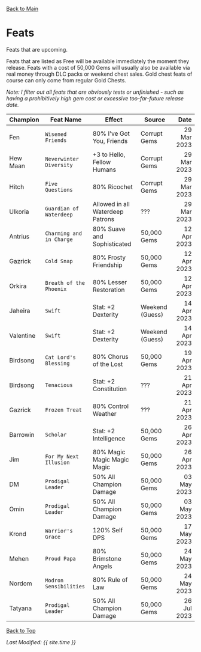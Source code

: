 [Back to Main](index.md)

# Feats

Feats that are upcoming.

Feats that are listed as Free will be available immediately the moment they release. Feats with a cost of 50,000 Gems will usually also be available via real money through DLC packs or weekend chest sales. Gold chest feats of course can only come from regular Gold Chests.

*Note: I filter out all feats that are obviously tests or unfinished - such as having a prohibitively high gem cost or excessive too-far-future release date.*

| Champion | Feat Name | Effect | Source | Date |
|---|---|---|---|--:|
| Fen | `Wisened Friends` | 80% I've Got You, Friends | Corrupt Gems | 29 Mar 2023 |
| Hew Maan | `Neverwinter Diversity` | +3 to Hello, Fellow Humans | Corrupt Gems | 29 Mar 2023 |
| Hitch | `Five Questions` | 80% Ricochet | Corrupt Gems | 29 Mar 2023 |
| Ulkoria | `Guardian of Waterdeep` | Allowed in all Waterdeep Patrons | ??? | 29 Mar 2023 |
| Antrius | `Charming and in Charge` | 80% Suave and Sophisticated | 50,000 Gems | 12 Apr 2023 |
| Gazrick | `Cold Snap` | 80% Frosty Friendship | 50,000 Gems | 12 Apr 2023 |
| Orkira | `Breath of the Phoenix` | 80% Lesser Restoration | 50,000 Gems | 12 Apr 2023 |
| Jaheira | `Swift` | Stat: +2 Dexterity | Weekend (Guess) | 14 Apr 2023 |
| Valentine | `Swift` | Stat: +2 Dexterity | Weekend (Guess) | 14 Apr 2023 |
| Birdsong | `Cat Lord's Blessing` | 80% Chorus of the Lost | 50,000 Gems | 19 Apr 2023 |
| Birdsong | `Tenacious` | Stat: +2 Constitution | ??? | 21 Apr 2023 |
| Gazrick | `Frozen Treat` | 80% Control Weather | ??? | 21 Apr 2023 |
| Barrowin | `Scholar` | Stat: +2 Intelligence | 50,000 Gems | 26 Apr 2023 |
| Jim | `For My Next Illusion` | 80% Magic Magic Magic Magic | 50,000 Gems | 26 Apr 2023 |
| DM | `Prodigal Leader` | 50% All Champion Damage | 50,000 Gems | 03 May 2023 |
| Omin | `Prodigal Leader` | 50% All Champion Damage | 50,000 Gems | 03 May 2023 |
| Krond | `Warrior's Grace` | 120% Self DPS | 50,000 Gems | 17 May 2023 |
| Mehen | `Proud Papa` | 80% Brimstone Angels | 50,000 Gems | 24 May 2023 |
| Nordom | `Modron Sensibilities` | 80% Rule of Law | 50,000 Gems | 24 May 2023 |
| Tatyana | `Prodigal Leader` | 50% All Champion Damage | 50,000 Gems | 26 Jul 2023 |

[Back to Top](#top)

*Last Modified: {{ site.time }}*